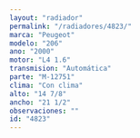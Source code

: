 ```yaml
---
layout: "radiador"
permalink: "/radiadores/4823/"
marca: "Peugeot"
modelo: "206"
ano: "2000"
motor: "L4 1.6"
transmision: "Automática"
parte: "M-12751"
clima: "Con clima"
alto: "14 7/8"
ancho: "21 1/2"
observaciones: ""
id: "4823"
---
```



